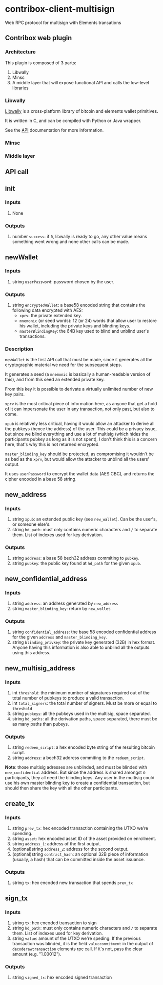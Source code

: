 # contribox-client-multisign
Web RPC protocol for multisign with Elements transations

## Contribox web plugin

### Architecture

This plugin is composed of 3 parts:
1. Libwally
2. Minsc
3. A middle layer that will expose functional API and calls the low-level libraries

### Libwally

[Libwally](https://github.com/ElementsProject/libwally-core) is a cross-platform library of bitcoin and elements wallet primitives.

It is written in C, and can be compiled with Python or Java wrapper.

See the [API](https://wally.readthedocs.io/) documentation for more information. 

### Minsc 

### Middle layer

## API call

## init

### Inputs

1. None

### Outputs

1. number `success`: if `0`, libwally is ready to go, any other value means something went wrong and none other calls can be made.

## newWallet

### Inputs

1. string `userPassword`: password chosen by the user. 

### Outputs

1. string `encryptedWallet`: a base58 encoded string that contains the following data encrypted with AES:
    * `xprv`: the private extended key.
    * `mnemonic` (or seed words): 12 (or 24) words that allow user to restore his wallet, including the private keys and blinding keys.
    * `masterBlindingKey`: the 64B key used to blind and unblind user's transactions.

### Description

`newWallet` is the first API call that must be made, since it generates all the cryptographic material we need for the subsequent steps.

It generates a seed (a `mnemonic` is basically a human-readable version of this), and from this seed an extended private key. 

From this key it is possible to derivate a virtually unlimited number of new key pairs. 

`xprv` is the most critical piece of information here, as anyone that get a hold of it can impersonate the user in any transaction, not only past, but also to come.

`xpub` is relatively less critical, having it would allow an attacker to derive all the pubkeys (hence the address) of the user. This could be a privacy issue, but since we blind everything and use a lot of multisig (which hides the participants pubkey as long as it is not spent), I don't think this is a concern here, that's why this is not returned encrypted. 

`master_blinding_key` should be protected, as compromising it wouldn't be as bad as the `xprv`, but would allow the attacker to unblind all the users' output.

It uses `userPassword` to encrypt the wallet data (AES CBC), and returns the cipher encoded in a base 58 string.

## new_address

### Inputs

1. string `xpub`: an extended public key (see `new_wallet`). Can be the user's, or someone else's.
2. string `hd_path`: must only contains numeric characters and `/` to separate them. List of indexes used for key derivation. 

### Outputs

1. string `address`: a base 58 bech32 address commiting to `pubkey`.
2. string `pubkey`: the public key found at `hd_path` for the given `xpub`.

## new_confidential_address

### Inputs

1. string `address`: an address generated by `new_address`
2. string `master_blinding_key`: return by `new_wallet`. 

### Outputs

1. string `confidential_address`: the base 58 encoded confidential address for the given `address` and `master_blinding_key`.
2. string `blinding_privkey`: the private key generated (32B) in hex format. Anyone having this information is also able to unblind all the outputs using this address.

## new_multisig_address

### Inputs

1. int `threshold`: the minimum number of signatures required out of the total number of pubkeys to produce a valid transaction.
2. int `total_signers`: the total number of signers. Must be more or equal to `threshold`
3. string `pubkeys`: all the pubkeys used in the multisig, space separated.
4. string `hd_paths`: all the derivation paths, space separated, there must be as many paths than pubeys.

### Outputs

1. string `redeem_script`: a hex encoded byte string of the resulting bitcoin script.
2. string `address`: a bech32 address commiting to the `redeem_script`.

**Note**: those multisig adresses are unblinded, and must be blinded with `new_confidential` address. But since the address is shared amongst _n_ participants, they all need the blinding keys. Any user in the multisig could use his own master blinding key to create a confidential transaction, but should then share the key with all the other participants.

## create_tx

### Inputs

1. string `prev_tx`: hex encoded transaction containing the UTXO we're spending.
2. string `asset`: hex encoded asset ID of the asset provided on enrollment.
3. string `address_1`: address of the first output.
4. (optional)string `address_2`: address for the second output. 
5. (optional)string `contract_hash`: an optional 32B piece of information (usually, a hash) that can be committed inside the asset issuance.

### Outputs

1. string `tx`: hex encoded new transaction that spends `prev_tx`

## sign_tx

### Inputs

1. string `tx`: hex encoded transaction to sign
2. string `hd_path`: must only contains numeric characters and `/` to separate them. List of indexes used for key derivation. 
3. string `value`: amount of the UTXO we're speding. If the previous transaction was blinded, it is the field `valuecommitment` in the output of `decoderawtransaction` elements rpc call. If it's not, pass the clear amount (e.g. "1.00012").

### Outputs

1. string `signed_tx`: hex encoded signed transaction
